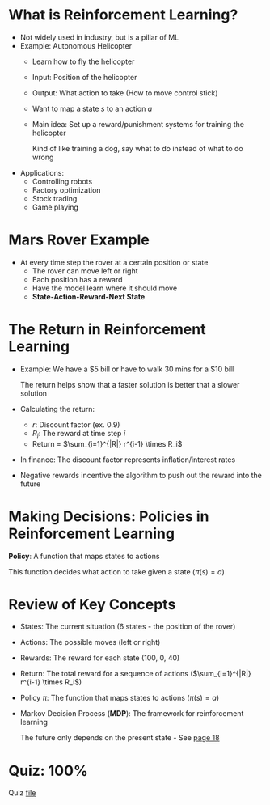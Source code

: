 # What is Reinforcement Learning?
* Not widely used in industry, but is a pillar of ML
* Example: Autonomous Helicopter
    * Learn how to fly the helicopter
    * Input: Position of the helicopter
    * Output: What action to take (How to move control stick)
    * Want to map a state $s$ to an action $a$
    * Main idea: Set up a reward/punishment systems for training the helicopter

        Kind of like training a dog, say what to do instead of what to do wrong
* Applications:
    * Controlling robots
    * Factory optimization
    * Stock trading
    * Game playing

# Mars Rover Example
* At every time step the rover at a certain position or state
    * The rover can move left or right
    * Each position has a reward
    * Have the model learn where it should move
    * **State-Action-Reward-Next State**

# The Return in Reinforcement Learning
* Example: We have a $5 bill or have to walk 30 mins for a $10 bill

    The return helps show that a faster solution is better that a slower solution
* Calculating the return:
    * $r$: Discount factor (ex. 0.9)
    * $R_i$: The reward at time step $i$
    * Return = $\sum_{i=1}^{|R|} r^{i-1} \times R_i$
* In finance: The discount factor represents inflation/interest rates
* Negative rewards incentive the algorithm to push out the reward into the future

# Making Decisions: Policies in Reinforcement Learning
**Policy**: A function that maps states to actions

This function decides what action to take given a state ($\pi(s) = a$)

# Review of Key Concepts
* States: The current situation (6 states - the position of the rover)
* Actions: The possible moves (left or right)
* Rewards: The reward for each state (100, 0, 40)
* Return: The total reward for a sequence of actions ($\sum_{i=1}^{|R|} r^{i-1} \times R_i$)
* Policy $\pi$: The function that maps states to actions ($\pi(s) = a$)
* Markov Decision Process (**MDP**): The framework for reinforcement learning

    The future only depends on the present state - See [page 18](Lecture.pdf)

# Quiz: 100%
Quiz [file](Quizzes.md#reinforcement-learning-introduction)